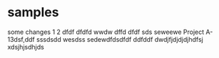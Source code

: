 # samples
some changes
1
2
dfdf
dfdfd
wwdw
dffd
dfdf
sds
seweewe
Project A-13dsf,ddf
sssdsdd
wesdss
sedewdfdsdfdf
ddfddf
dwdjfjdjdjdjhdfsj
xdsjhjsdhjds

